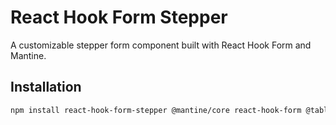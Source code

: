 # React Hook Form Stepper

A customizable stepper form component built with React Hook Form and Mantine.

## Installation

```bash
npm install react-hook-form-stepper @mantine/core react-hook-form @tabler/icons-react
```

